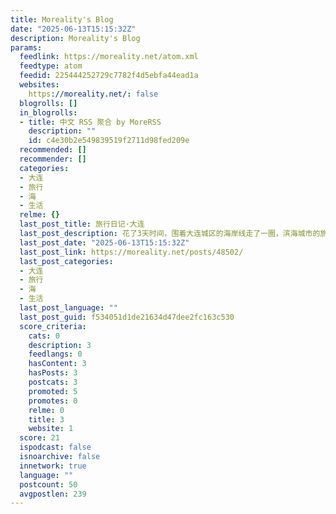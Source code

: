 ```yaml
---
title: Moreality's Blog
date: "2025-06-13T15:15:32Z"
description: Moreality's Blog
params:
  feedlink: https://moreality.net/atom.xml
  feedtype: atom
  feedid: 225444252729c7782f4d5ebfa44ead1a
  websites:
    https://moreality.net/: false
  blogrolls: []
  in_blogrolls:
  - title: 中文 RSS 聚合 by MoreRSS
    description: ""
    id: c4e30b2e549839519f2711d98fed209e
  recommended: []
  recommender: []
  categories:
  - 大连
  - 旅行
  - 海
  - 生活
  relme: {}
  last_post_title: 旅行日记·大连
  last_post_description: 花了3天时间，围着大连城区的海岸线走了一圈，滨海城市的旅行体验果然是独一档的
  last_post_date: "2025-06-13T15:15:32Z"
  last_post_link: https://moreality.net/posts/48502/
  last_post_categories:
  - 大连
  - 旅行
  - 海
  - 生活
  last_post_language: ""
  last_post_guid: f534051d1de21634d47dee2fc163c530
  score_criteria:
    cats: 0
    description: 3
    feedlangs: 0
    hasContent: 3
    hasPosts: 3
    postcats: 3
    promoted: 5
    promotes: 0
    relme: 0
    title: 3
    website: 1
  score: 21
  ispodcast: false
  isnoarchive: false
  innetwork: true
  language: ""
  postcount: 50
  avgpostlen: 239
---
```

